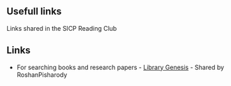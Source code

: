 ## Usefull links
Links shared in the SICP Reading Club

## Links
* For searching books and research papers - [Library Genesis](http://gen.lib.rus.ec/) - Shared by RoshanPisharody

